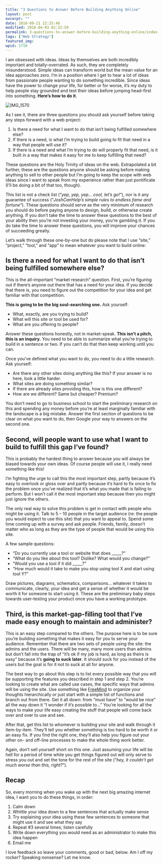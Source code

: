 ```yaml
---
title: "3 Questions to Answer Before Building Anything Online"
layout: post
excerpt: ""
date: 2010-09-21 22:25:48
modified: 2016-04-03 02:32:59
permalink: 3-questions-to-answer-before-building-anything-online/index.html
tags: ["Web Strategy"]
featured_img:
wpid: 1710
---
```



I am obsessed with ideas. Ideas by themselves are both incredibly important and totally-overrated. As such, they are completely misunderstood. Simple ideas can transform world but the mean value for an idea approaches zero. I’m in a position where I get to hear a lot of ideas from passionate people wanting to do something incredible. Since ideas have the power to change your life, for better or for worse, it’s my duty to help people stay grounded and test their ideas before jumping head-first into something. **Here’s how to do it**.

![](/_images/2010/09/IMG_1570.jpg "IMG_1570")

As I see it, there are three questions you should ask yourself before taking any steps forward with a web project:

1. Is there a need for what I want to do that isn’t being fulfilled somewhere else?
2. If there is a need, is what I’m trying to build going to fit that need in a way that people will use it?
3. If there is a need and what I’m trying to do will properly fit that need, is it built in a way that makes it easy for me to keep fulfilling that need?

These questions are the Holy Trinity of ideas on the web. Extrapolated a bit further, these are the questions anyone should be asking before making anything to sell to other people but I’m going to keep the scope with web ideas since I want to speak from my experience rather than just pontificate (I’ll be doing a bit of that too, though).

This list is not a check list (“*yep, yep, yep… cool, let’s go!*“), nor is it any guarantee of success (“*JoshCanHelp’s simple rules to endless fame and fortune*“). These questions should serve as the very minimum of research you should do before paying anyone to design, build, or otherwise create anything. If you don’t take the time to answer these questions to the best of your ability then you’re not investing your money, you’re gambling it. If you do take the time to answer these questions, you will improve your chances of succeeding greatly.

Let’s walk through these one-by-one but do please note that I use “site,” “project,” “tool,” and “app” to mean whatever you want to build online:

Is there a need for what I want to do that isn’t being fulfilled somewhere else?
--------------------------------------------------------------------------------

This is the all-important “market research” question. First, you’re figuring out if there’s anyone out there that has a need for your idea. If you decide that there is, you need to figure out the competition for your idea and get familiar with that competition.

**This is going to be the big soul-searching one.** Ask yourself:

- What, exactly, are you trying to build?
- What will this site or tool be used for?
- What are you offering to people?

Answer these questions honestly, not in market-speak. **This isn’t a pitch, this is an inquiry.** You need to be able to summarize what you’re trying to build in a sentence or two. If you can’t do that then keep working until you can.

Once you’ve defined what you want to do, you need to do a little research. Ask yourself:

- Are there any other sites doing anything like this? If your answer is no here, look a little harder.
- What sites are doing something similar?
- If there are already sites providing this, how is this one different?
- How are we different? Same but cheaper? Premium?

You don’t need to go to business school to start the preliminary research on this and spending any money before you’re at least marginally familiar with the landscape is a big mistake. Answer the first section of questions to be clear on what you want to do, then Google your way to answers on the second one.

Second, will people want to use what I want to build to fulfill this gap I’ve found?
------------------------------------------------------------------------------------

This is probably the hardest thing to answer because you will always be biased towards your own ideas. Of course people will use it, I really need something like this!

I’m fighting the urge to call this the most important step, partly because it’s easy to overlook or gloss over and partly because it’s hard to fix once to fix the problem once you’ve realized that it’s what you made that is failing to perform. But I won’t call it the most important step because then you might just ignore the others.

The only real way to solve this problem is get in contact with people who might be using it. Talk to 5 – 10 people in the target audience (re: the people you would expect to use this site) that you want to appeal to. Spend some time coming up with a survey and ask people. Friends, family, doesn’t matter who as long as they are the type of people that would be using this site.

A few sample questions:

- “Do you currently use a tool or website that does \_\_\_\_\_?”
- “What do you like about this tool? Dislike? What would you change?”
- “Would you use a tool if it did \_\_\_\_\_?”
- “How much would it take to make you stop using tool X and start using tool Y?”

Draw pictures, diagrams, schematics, comparisons… whatever it takes to communicate, clearly, your idea and get a sense of whether it would be worth it for someone to start using it. These are the preliminary baby steps towards user-testing your product once you have a working prototype.

Third, is this market-gap-filling tool that I’ve made easy enough to maintain and administer?
---------------------------------------------------------------------------------------------

This is an easy step compared to the others. The purpose here is to be sure you’re building something that makes it easy for you to serve your audience. Remember that there are two sets of people using the site: the admins and the users. There will be many, many more users than admins but don’t fall into the trap of “it’s ok if my job is hard, as long as theirs is easy” because it’s **going to suck** **later**. It should suck for you instead of the users but the goal is for it not to suck at all for anyone.

The best way to go about this step is to list every possible way that you will be supporting the features you described in step 1 and step 2. You’re looking to create what are called use cases, the specific ways that admins will be using the site. Use something like [FreeMind](http://freemind.sourceforge.net/wiki/index.php/Main_Page) to organize your thoughts hierarchically or just start with a simple list of functions and branch out from there. Get it all down: from “must have” to “would be nice” all the way down it “I wonder if it’s possible to…” You’re looking for all the ways to make your life easy creating the stuff that people will come back over and over to use and see.

After that, get this list to whomever is building your site and walk through it item-by-item. They’ll tell you whether something is too hard to be worth it or an easy fix. If you find the right one, they’ll also help you figure out your other on- and off-line processes to make the whole thing work better.

Again, don’t sell yourself short on this one. Just assuming your life will be hell for a period of time while you get things figured out will only serve to stress you out and set the tone for the rest of the site (“*hey, it couldn’t get much worse than this, right?*“).

Recap
-----

So, every morning when you wake up with the next big amazing internet idea, I want you to do these things, in order:

1. Calm down
2. Whittle your idea down to a few sentences that actually make sense
3. Try explaining your idea using these few sentences to someone that might use it and see what they say
4. Repeat #3 several times; listen carefully
5. Write down everything you would need as an administrator to make this idea happen
6. Email me

I love feedback so leave your comments, good or bad, below. Am I off my rocker? Speaking nonsense? Let me know.
